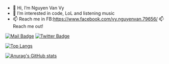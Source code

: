 - 👋 Hi, I’m Nguyen Van Vy
- 👀 I’m interested in code, LoL and listening music
- 📫 Reach me in FB:https://www.facebook.com/vy.nguyenvan.79656/
:mailbox: Reach me out!

[![Mail Badge](https://img.shields.io/badge/-nguyenvanvy1999-c0392b?style=flat&labelColor=c0392b&logo=gmail&logoColor=white)](mailto:nguyenvanvy1999@gmail.com) [![Twitter Badge](https://img.shields.io/badge/-@NguyenVanVy-1ca0f1?style=flat&labelColor=1ca0f1&logo=facebook&logoColor=white&link=https://twitter.com/Ipenywis)](https://www.facebook.com/vy.nguyenvan.79656/)


[![Top Langs](https://github-readme-stats.vercel.app/api/top-langs/?username=nguyenvanvy1999&layout=compact&theme=radical)](https://github.com/anuraghazra/github-readme-stats)

[![Anurag's GitHub stats](https://github-readme-stats.vercel.app/api?username=nguyenvanvy1999&hide=stars,prs,issues,contribs&count_private=true&show_icons=true&theme=jolly)](https://github.com/anuraghazra/github-readme-stats)


<!---
nguyenvanvy1999/nguyenvanvy1999 is a ✨ special ✨ repository because its `README.md` (this file) appears on your GitHub profile.
You can click the Preview link to take a look at your changes.
--->
